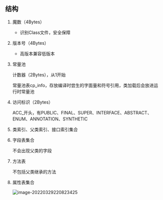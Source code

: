 ## 结构

1. 魔数（4Bytes）

   - 识别Class文件，安全保障

2. 版本号（4Bytes）

   - 高版本兼容低版本

3. 常量池

   计数器（2Bytes），从1开始

   常量池表cp_info，存放编译时尝生的字面量和符号引用，类加载后会放进运行时常量池
   
4. 访问标识（2Bytes）

   ACC_开头，有PUBLIC、FINAL、SUPER、INTERFACE、ABSTRACT、ENUM、ANNOTATION、SYNTHETIC
   
5. 类索引、父类索引、接口索引集合

6. 字段表集合

   不会出现父类的字段

7. 方法表

   不包括父类继承的方法
   
8. 属性表集合

   ![image-20220329220823425](E:\学习笔记\typora\img\image-20220329220823425.png)

